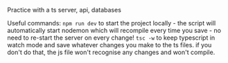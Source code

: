 Practice with a ts server, api, databases

Useful commands:
`npm run dev` to start the project locally - the script will automatically start nodemon which will recompile every time you save - no need to re-start the server on every change!
`tsc -w` to keep typescript in watch mode and save whatever changes you make to the ts files. if you don't do that, the js file won't recognise any changes and won't compile.
